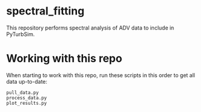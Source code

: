 # spectral_fitting
This repository performs spectral analysis of ADV data to include in PyTurbSim. 

# Working with this repo
When starting to work with this repo, run these scripts in this order to get all data up-to-date:

    pull_data.py
    process_data.py
    plot_results.py
